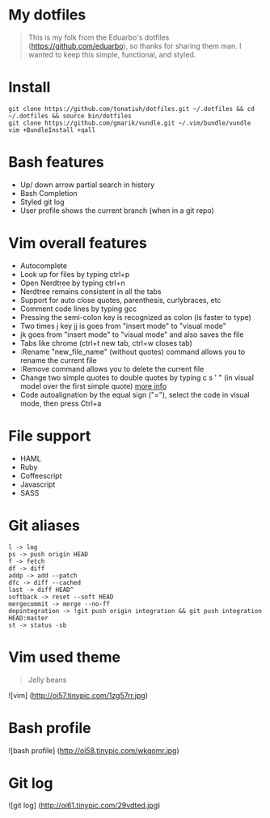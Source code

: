# My dotfiles
> This is my folk from the Eduarbo's dotfiles (https://github.com/eduarbo), so thanks for sharing them man.
> I wanted to keep this simple, functional, and styled.

# Install
    git clone https://github.com/tonatiuh/dotfiles.git ~/.dotfiles && cd ~/.dotfiles && source bin/dotfiles
    git clone https://github.com/gmarik/vundle.git ~/.vim/bundle/vundle
    vim +BundleInstall +qall

# Bash features
* Up/ down arrow partial search in history
* Bash Completion
* Styled git log
* User profile shows the current branch (when in a git repo)

# Vim overall features
* Autocomplete
* Look up for files by typing ctrl+p
* Open Nerdtree by typing ctrl+n
* Nerdtree remains consistent in all the tabs
* Support for auto close quotes, parenthesis, curlybraces, etc
* Comment code lines by typing gcc
* Pressing the semi-colon key is recognized as colon (is faster to type)
* Two times j key jj is goes from "insert mode" to "visual mode"
* jk goes from "insert mode" to "visual mode" and also saves the file
* Tabs like chrome (ctrl+t new tab, ctrl+w closes tab)
* :Rename "new_file_name" (without quotes) command allows you to rename the current file
* :Remove command allows you to delete the current file
* Change two simple quotes to double quotes by typing c s ' " (in visual model
  over the first simple quote) [ more info ](https://github.com/tpope/vim-surround)
* Code autoalignation by the equal sign ("="), select the code in visual mode, then press Ctrl+a

# File support
* HAML
* Ruby
* Coffeescript
* Javascript
* SASS

# Git aliases
    l -> log
    ps -> push origin HEAD
    f -> fetch
    df -> diff
    addp -> add --patch
    dfc -> diff --cached
    last -> diff HEAD^
    softback -> reset --soft HEAD
    mergecommit -> merge --no-ff
    depintegration -> !git push origin integration && git push integration HEAD:master
    st -> status -sb

# Vim used theme
> Jelly beans

![vim] (http://oi57.tinypic.com/1zg57rr.jpg)

# Bash profile
![bash profile] (http://oi58.tinypic.com/wkqomr.jpg)

# Git log
![git log] (http://oi61.tinypic.com/29vdted.jpg)
